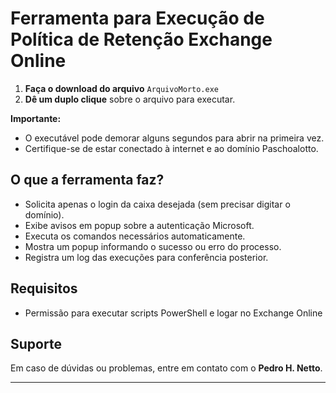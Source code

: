 # Ferramenta para Execução de Política de Retenção Exchange Online

1. **Faça o download do arquivo** `ArquivoMorto.exe`
2. **Dê um duplo clique** sobre o arquivo para executar.

**Importante:**  
- O executável pode demorar alguns segundos para abrir na primeira vez.
- Certifique-se de estar conectado à internet e ao domínio Paschoalotto.

## O que a ferramenta faz?

- Solicita apenas o login da caixa desejada (sem precisar digitar o domínio).
- Exibe avisos em popup sobre a autenticação Microsoft.
- Executa os comandos necessários automaticamente.
- Mostra um popup informando o sucesso ou erro do processo.
- Registra um log das execuções para conferência posterior.

## Requisitos

- Permissão para executar scripts PowerShell e logar no Exchange Online

## Suporte

Em caso de dúvidas ou problemas, entre em contato com o **Pedro H. Netto**.

---

